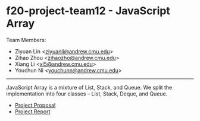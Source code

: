 # f20-project-team12 - JavaScript Array

Team Members:
- Ziyuan Lin \<ziyuanli@andrew.cmu.edu\>
- Zihao Zhou \<zihaozho@andrew.cmu.edu\>
- Xiang Li \<xl5@andrew.cmu.edu\>
- Youchun Ni \<youchunn@andrew.cmu.edu\>
----

JavaScript Array is a mixture of List, Stack, and Queue. We split the implementation into four classes – List, Stack, Deque, and Queue.

* [Project Proposal](https://docs.google.com/document/d/1gPmznLMDxV70DMjj3CVXKwvv2jMJDWJDhRWrElrNjR0/)
* [Project Report](https://docs.google.com/document/d/1ACf1q2yKlVb8jxlr3cHRchNbbbx04uh7l-RHixdRWOE/)
